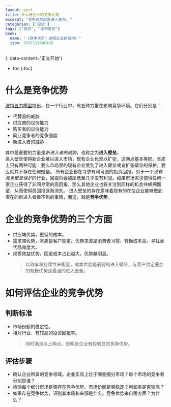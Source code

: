 ```yaml
---
layout: post
title: 什么是企业的竞争优势
excerpt: "竞争优势就是进入壁垒。"
categories: ['投资']
tags: ["投资", "读书笔记"]
book:
  name: "《竞争优势：透视企业护城河》"
  isbn: 9787111686439
---
```


{: data-content='正文开始'}

* toc 
{:toc}

# 什么是竞争优势

[波特五力模型](https://zh.wikipedia.org/wiki/五力分析)提出，在一个行业中，有五种力量在影响竞争环境。它们分别是：

- 代替品的威胁
- 供应商的议价能力
- 购买者的议价能力
- 同业竞争者的竞争强度
- 新进入者的威胁

其中最重要的力量是*新进入者的威胁*，也称之为**进入壁垒**。  
进入壁垒使得新企业难以进入市场，现有企业也难以扩张，这两点基本等同。本质上只有两种可能：要么市场里的现有企业受到了进入壁垒或者扩张壁垒的保护，要么就并不存在任何壁垒。
所有企业都在寻求有利可图的投资回报，对于一个*没有竞争壁垒保护*的行业，回报将会被压低至几乎没有利润。如果市场需求使得任何一家企业获得了非同寻常的高回报，那么其他企业也将关注到同样的机会并蜂拥而至，从而使得高回报逐渐消失。
进入壁垒的存在意味着现有的在位企业能够做到潜在的新进入者做不到的事情，而这，就是**竞争优势**。

# 企业的竞争优势的三个方面

- 供应端优势，更低的成本。
- 需求端优势，本质是客户锁定。优势来源是消费者习惯、转换成本高、寻找替代品难度大。
- 规模效益优势，固定成本占比越大，优势越明显。
  > 以效率和持续性来衡量，成本优势是最弱的进入壁垒，与客户锁定叠加的规模优势是最强的进入壁垒。

# 如何评估企业的竞争优势

## 判断标准

- 市场份额的稳定性。
- 相对行业，有较高的投资回报率。
  > 同时满足以上两点，说明该企业有较明显的竞争优势。

## 评估步骤

- 确认企业所属的竞争领域。企业实际上位于哪些细分市场？每个市场的竞争者分别是谁？
- 检验每个细分市场是否存在竞争优势。市场份额是否稳定？利润率是否较高？
- 如果存在竞争优势，识别其本质和来源是什么。竞争优势来自哪方面？为什么？
